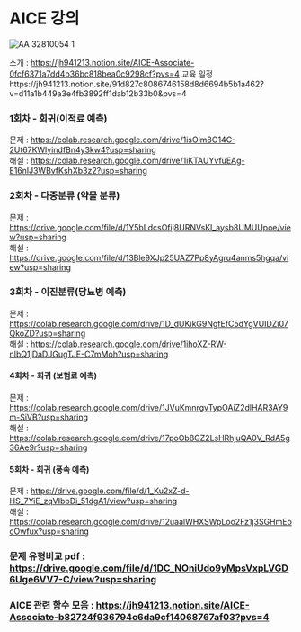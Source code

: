 


# AICE 강의
![AA 32810054 1](https://github.com/jh941213/structured_data/assets/112835087/47bc8fa4-4c50-4718-80b1-cc8f41948b22)




소개 : https://jh941213.notion.site/AICE-Associate-0fcf6371a7dd4b36bc818bea0c9298cf?pvs=4
교육 일정https://jh941213.notion.site/91d827c8086746158d8d6694b5b1a462?v=d11a1b449a3e4fb3892ff1dab12b33b0&pvs=4


### 1회차 - 회귀(이적료 예측)  
문제 : https://colab.research.google.com/drive/1isOlm8O14C-2Ut67KWlyindfBn4y3kw4?usp=sharing  
해설 : https://colab.research.google.com/drive/1iKTAUYvfuEAg-E16nlJ3WBvfKshXb3z2?usp=sharing  

 

### 2회차 - 다중분류 (약물 분류)
문제 : https://drive.google.com/file/d/1Y5bLdcsOfij8URNVsKl_aysb8UMUUpoe/view?usp=sharing  
해설 : https://drive.google.com/file/d/13Ble9XJp25UAZ7Pp8yAgru4anms5hgqa/view?usp=sharing  

 

### 3회차 - 이진분류(당뇨병 예측)
문제 : https://colab.research.google.com/drive/1D_dUKikG9NgfEfC5dYgVUIDZi07QkoZD?usp=sharing  
해설 : https://colab.research.google.com/drive/1ihoXZ-RW-nIbQ1jDaDJGugTJE-C7mMoh?usp=sharing  

 

#### 4회차 - 회귀 (보험료 예측)
문제 : https://colab.research.google.com/drive/1JVuKmnrgvTypOAiZ2dlHAR3AY9m-SiVB?usp=sharing  
해설 : https://colab.research.google.com/drive/17poOb8GZ2LsHRhjuQA0V_RdA5g36Ae9r?usp=sharing  

 

#### 5회차 - 회귀 (풍속 예측)
문제 : https://drive.google.com/file/d/1_Ku2xZ-d-HS_7YiE_zqVIbbDi_51dgA1/view?usp=sharing   
해설 : https://colab.research.google.com/drive/12uaalWHXSWpLoo2Fz1j3SGHmEocOwfux?usp=sharing    

 
### 문제 유형비교 pdf : https://drive.google.com/file/d/1DC_NOniUdo9yMpsVxpLVGD6Uge6VV7-C/view?usp=sharing  
### AICE 관련 함수 모음 : https://jh941213.notion.site/AICE-Associate-b82724f936794c6da9cf14068767af03?pvs=4  
